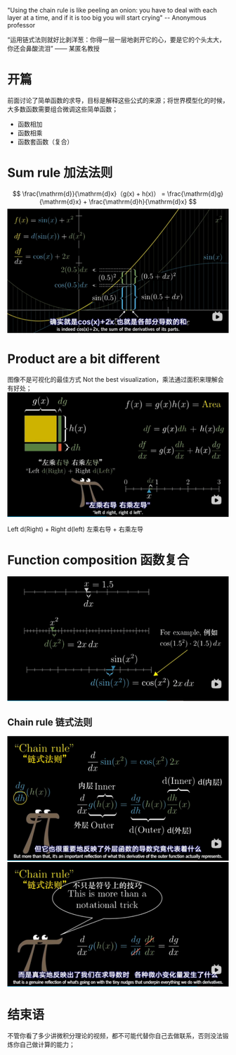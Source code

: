 "Using the chain rule is like peeling an onion: you have to deal with each layer at a time, and if it is too big you will start crying"
-- Anonymous professor

“运用链式法则就好比剥洋葱：你得一层一层地剥开它的心，要是它的个头太大，你还会鼻酸流泪”
—— 某匿名教授

# 开篇
前面讨论了简单函数的求导，目标是解释这些公式的来源；将世界模型化的时候，大多数函数需要组合微调这些简单函数；
- 函数相加
- 函数相乘
- 函数套函数（复合）

# Sum rule 加法法则
$$
\frac{\mathrm{d}}{\mathrm{d}x}（g(x) + h(x)） = \frac{\mathrm{d}g}{\mathrm{d}x} + \frac{\mathrm{d}h}{\mathrm{d}x}
$$
![](Media/04直观理解链式法则和乘积法则/加法法则.png)

# Product are a bit different
图像不是可视化的最佳方式 Not the best visualization，乘法通过面积来理解会有好处；
![](Media/04直观理解链式法则和乘积法则/乘法法则.png)

Left d(Right) + Right d(left) 左乘右导 + 右乘左导

# Function composition 函数复合
![](Media/04直观理解链式法则和乘积法则/函数复合推导.png)

## Chain rule 链式法则
![](Media/04直观理解链式法则和乘积法则/链式法则.png)
![](Media/04直观理解链式法则和乘积法则/链式法则2.png)

# 结束语
不管你看了多少讲微积分理论的视频，都不可能代替你自己去做联系，否则没法锻炼你自己做计算的能力；